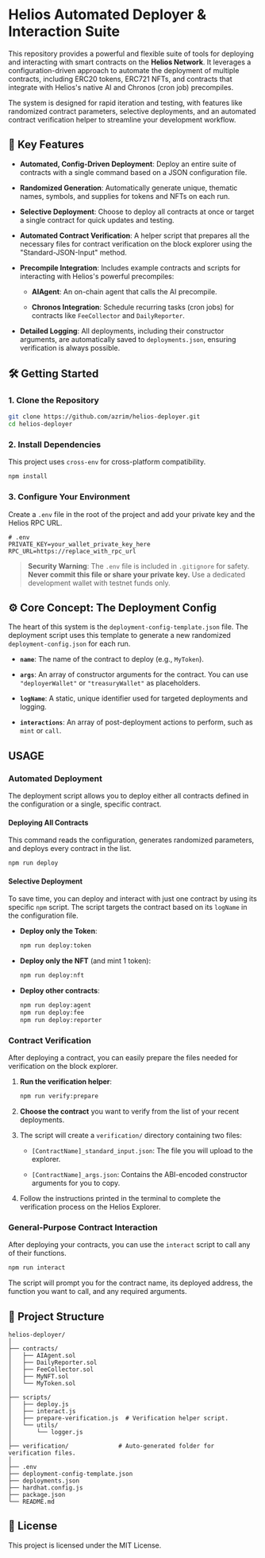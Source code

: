 # Helios Automated Deployer & Interaction Suite

This repository provides a powerful and flexible suite of tools for deploying and interacting with smart contracts on the **Helios Network**. It leverages a configuration-driven approach to automate the deployment of multiple contracts, including ERC20 tokens, ERC721 NFTs, and contracts that integrate with Helios's native AI and Chronos (cron job) precompiles.

The system is designed for rapid iteration and testing, with features like randomized contract parameters, selective deployments, and an automated contract verification helper to streamline your development workflow.

## 🚀 Key Features

* **Automated, Config-Driven Deployment**: Deploy an entire suite of contracts with a single command based on a JSON configuration file.

* **Randomized Generation**: Automatically generate unique, thematic names, symbols, and supplies for tokens and NFTs on each run.

* **Selective Deployment**: Choose to deploy all contracts at once or target a single contract for quick updates and testing.

* **Automated Contract Verification**: A helper script that prepares all the necessary files for contract verification on the block explorer using the "Standard-JSON-Input" method.

* **Precompile Integration**: Includes example contracts and scripts for interacting with Helios's powerful precompiles:

  * **AIAgent**: An on-chain agent that calls the AI precompile.

  * **Chronos Integration**: Schedule recurring tasks (cron jobs) for contracts like `FeeCollector` and `DailyReporter`.

* **Detailed Logging**: All deployments, including their constructor arguments, are automatically saved to `deployments.json`, ensuring verification is always possible.

## 🛠️ Getting Started

### 1. Clone the Repository

```bash
git clone https://github.com/azrim/helios-deployer.git
cd helios-deployer
```

### 2. Install Dependencies

This project uses `cross-env` for cross-platform compatibility.

```bash
npm install
```

### 3. Configure Your Environment

Create a `.env` file in the root of the project and add your private key and the Helios RPC URL.

```env
# .env
PRIVATE_KEY=your_wallet_private_key_here
RPC_URL=https://replace_with_rpc_url
```

> **Security Warning**: The `.env` file is included in `.gitignore` for safety. **Never commit this file or share your private key.** Use a dedicated development wallet with testnet funds only.

## ⚙️ Core Concept: The Deployment Config

The heart of this system is the `deployment-config-template.json` file. The deployment script uses this template to generate a new randomized `deployment-config.json` for each run.

* **`name`**: The name of the contract to deploy (e.g., `MyToken`).

* **`args`**: An array of constructor arguments for the contract. You can use `"deployerWallet"` or `"treasuryWallet"` as placeholders.

* **`logName`**: A static, unique identifier used for targeted deployments and logging.

* **`interactions`**: An array of post-deployment actions to perform, such as `mint` or `call`.

## USAGE

### Automated Deployment

The deployment script allows you to deploy either all contracts defined in the configuration or a single, specific contract.

#### Deploying All Contracts

This command reads the configuration, generates randomized parameters, and deploys every contract in the list.

```bash
npm run deploy
```

#### Selective Deployment

To save time, you can deploy and interact with just one contract by using its specific `npm` script. The script targets the contract based on its `logName` in the configuration file.

* **Deploy only the Token**:

  ```bash
  npm run deploy:token
  ```

* **Deploy only the NFT** (and mint 1 token):

  ```bash
  npm run deploy:nft
  ```

* **Deploy other contracts**:

  ```bash
  npm run deploy:agent
  npm run deploy:fee
  npm run deploy:reporter
  ```

### Contract Verification

After deploying a contract, you can easily prepare the files needed for verification on the block explorer.

1. **Run the verification helper**:

   ```bash
   npm run verify:prepare
   ```

2. **Choose the contract** you want to verify from the list of your recent deployments.

3. The script will create a `verification/` directory containing two files:

   * `[ContractName]_standard_input.json`: The file you will upload to the explorer.

   * `[ContractName]_args.json`: Contains the ABI-encoded constructor arguments for you to copy.

4. Follow the instructions printed in the terminal to complete the verification process on the Helios Explorer.

### General-Purpose Contract Interaction

After deploying your contracts, you can use the `interact` script to call any of their functions.

```bash
npm run interact
```

The script will prompt you for the contract name, its deployed address, the function you want to call, and any required arguments.

## 📁 Project Structure

```
helios-deployer/
│
├── contracts/
│   ├── AIAgent.sol
│   ├── DailyReporter.sol
│   ├── FeeCollector.sol
│   ├── MyNFT.sol
│   └── MyToken.sol
│
├── scripts/
│   ├── deploy.js
│   ├── interact.js
│   ├── prepare-verification.js  # Verification helper script.
│   └── utils/
│       └── logger.js
│
├── verification/              # Auto-generated folder for verification files.
│
├── .env
├── deployment-config-template.json
├── deployments.json
├── hardhat.config.js
├── package.json
└── README.md
```

## 🪪 License

This project is licensed under the MIT License.